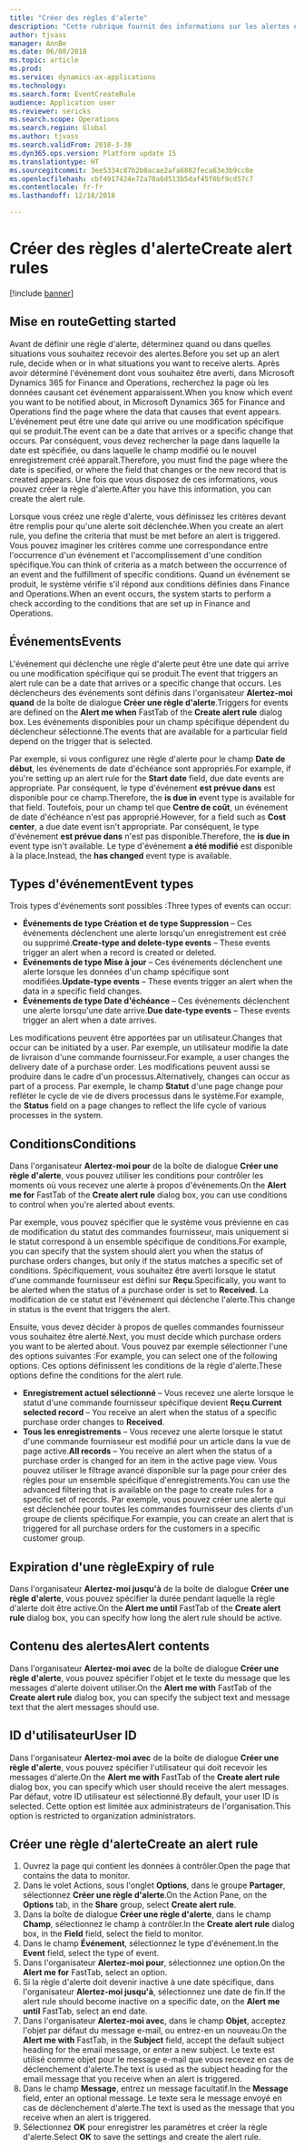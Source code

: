 ```yaml
---
title: "Créer des règles d'alerte"
description: "Cette rubrique fournit des informations sur les alertes et décrit la procédure de création d'une règle d'alerte pour être informé d'événements, par exemple une date qui arrive ou une modification spécifique qui se produit."
author: tjvass
manager: AnnBe
ms.date: 06/08/2018
ms.topic: article
ms.prod: 
ms.service: dynamics-ax-applications
ms.technology: 
ms.search.form: EventCreateRule
audience: Application user
ms.reviewer: sericks
ms.search.scope: Operations
ms.search.region: Global
ms.author: tjvass
ms.search.validFrom: 2018-3-30
ms.dyn365.ops.version: Platform update 15
ms.translationtype: HT
ms.sourcegitcommit: 3ee5334c87b2b0acae2afa6882feca63e3b9cc8e
ms.openlocfilehash: cbf4917424e72a70a6d513b5daf45f6bf9cd57c7
ms.contentlocale: fr-fr
ms.lasthandoff: 12/18/2018

---
```


# <a name="create-alert-rules"></a><span data-ttu-id="5917d-103">Créer des règles d'alerte</span><span class="sxs-lookup"><span data-stu-id="5917d-103">Create alert rules</span></span>

[!include [banner](../includes/banner.md)]

## <a name="getting-started"></a><span data-ttu-id="5917d-104">Mise en route</span><span class="sxs-lookup"><span data-stu-id="5917d-104">Getting started</span></span>

<span data-ttu-id="5917d-105">Avant de définir une règle d'alerte, déterminez quand ou dans quelles situations vous souhaitez recevoir des alertes.</span><span class="sxs-lookup"><span data-stu-id="5917d-105">Before you set up an alert rule, decide when or in what situations you want to receive alerts.</span></span> <span data-ttu-id="5917d-106">Après avoir déterminé l'événement dont vous souhaitez être averti, dans Microsoft Dynamics 365 for Finance and Operations, recherchez la page où les données causant cet événement apparaissent.</span><span class="sxs-lookup"><span data-stu-id="5917d-106">When you know which event you want to be notified about, in Microsoft Dynamics 365 for Finance and Operations find the page where the data that causes that event appears.</span></span> <span data-ttu-id="5917d-107">L'événement peut être une date qui arrive ou une modification spécifique qui se produit.</span><span class="sxs-lookup"><span data-stu-id="5917d-107">The event can be a date that arrives or a specific change that occurs.</span></span> <span data-ttu-id="5917d-108">Par conséquent, vous devez rechercher la page dans laquelle la date est spécifiée, ou dans laquelle le champ modifié ou le nouvel enregistrement créé apparaît.</span><span class="sxs-lookup"><span data-stu-id="5917d-108">Therefore, you must find the page where the date is specified, or where the field that changes or the new record that is created appears.</span></span> <span data-ttu-id="5917d-109">Une fois que vous disposez de ces informations, vous pouvez créer la règle d'alerte.</span><span class="sxs-lookup"><span data-stu-id="5917d-109">After you have this information, you can create the alert rule.</span></span>

<span data-ttu-id="5917d-110">Lorsque vous créez une règle d'alerte, vous définissez les critères devant être remplis pour qu'une alerte soit déclenchée.</span><span class="sxs-lookup"><span data-stu-id="5917d-110">When you create an alert rule, you define the criteria that must be met before an alert is triggered.</span></span> <span data-ttu-id="5917d-111">Vous pouvez imaginer les critères comme une correspondance entre l'occurrence d'un événement et l'accomplissement d'une condition spécifique.</span><span class="sxs-lookup"><span data-stu-id="5917d-111">You can think of criteria as a match between the occurrence of an event and the fulfillment of specific conditions.</span></span> <span data-ttu-id="5917d-112">Quand un événement se produit, le système vérifie s'il répond aux conditions définies dans Finance and Operations.</span><span class="sxs-lookup"><span data-stu-id="5917d-112">When an event occurs, the system starts to perform a check according to the conditions that are set up in Finance and Operations.</span></span>

## <a name="events"></a><span data-ttu-id="5917d-113">Événements</span><span class="sxs-lookup"><span data-stu-id="5917d-113">Events</span></span>

<span data-ttu-id="5917d-114">L'événement qui déclenche une règle d'alerte peut être une date qui arrive ou une modification spécifique qui se produit.</span><span class="sxs-lookup"><span data-stu-id="5917d-114">The event that triggers an alert rule can be a date that arrives or a specific change that occurs.</span></span> <span data-ttu-id="5917d-115">Les déclencheurs des événements sont définis dans l'organisateur **Alertez-moi quand** de la boîte de dialogue **Créer une règle d'alerte**.</span><span class="sxs-lookup"><span data-stu-id="5917d-115">Triggers for events are defined on the **Alert me when** FastTab of the **Create alert rule** dialog box.</span></span> <span data-ttu-id="5917d-116">Les événements disponibles pour un champ spécifique dépendent du déclencheur sélectionné.</span><span class="sxs-lookup"><span data-stu-id="5917d-116">The events that are available for a particular field depend on the trigger that is selected.</span></span>

<span data-ttu-id="5917d-117">Par exemple, si vous configurez une règle d'alerte pour le champ **Date de début**, les événements de date d'échéance sont appropriés.</span><span class="sxs-lookup"><span data-stu-id="5917d-117">For example, if you're setting up an alert rule for the **Start date** field, due date events are appropriate.</span></span> <span data-ttu-id="5917d-118">Par conséquent, le type d'événement **est prévue dans** est disponible pour ce champ.</span><span class="sxs-lookup"><span data-stu-id="5917d-118">Therefore, the **is due in** event type is available for that field.</span></span> <span data-ttu-id="5917d-119">Toutefois, pour un champ tel que **Centre de coût**, un événement de date d'échéance n'est pas approprié.</span><span class="sxs-lookup"><span data-stu-id="5917d-119">However, for a field such as **Cost center**, a due date event isn't appropriate.</span></span> <span data-ttu-id="5917d-120">Par conséquent, le type d'événement **est prévue dans** n'est pas disponible.</span><span class="sxs-lookup"><span data-stu-id="5917d-120">Therefore, the **is due in** event type isn't available.</span></span> <span data-ttu-id="5917d-121">Le type d'événement **a été modifié** est disponible à la place.</span><span class="sxs-lookup"><span data-stu-id="5917d-121">Instead, the **has changed** event type is available.</span></span>

## <a name="event-types"></a><span data-ttu-id="5917d-122">Types d'événement</span><span class="sxs-lookup"><span data-stu-id="5917d-122">Event types</span></span>

<span data-ttu-id="5917d-123">Trois types d'événements sont possibles :</span><span class="sxs-lookup"><span data-stu-id="5917d-123">Three types of events can occur:</span></span>

- <span data-ttu-id="5917d-124">**Événements de type Création et de type Suppression** – Ces événements déclenchent une alerte lorsqu'un enregistrement est créé ou supprimé.</span><span class="sxs-lookup"><span data-stu-id="5917d-124">**Create-type and delete-type events** – These events trigger an alert when a record is created or deleted.</span></span>
- <span data-ttu-id="5917d-125">**Événements de type Mise à jour** – Ces événements déclenchent une alerte lorsque les données d'un champ spécifique sont modifiées.</span><span class="sxs-lookup"><span data-stu-id="5917d-125">**Update-type events** – These events trigger an alert when the data in a specific field changes.</span></span>
- <span data-ttu-id="5917d-126">**Événements de type Date d'échéance** – Ces événements déclenchent une alerte lorsqu'une date arrive.</span><span class="sxs-lookup"><span data-stu-id="5917d-126">**Due date-type events** – These events trigger an alert when a date arrives.</span></span>
    
<span data-ttu-id="5917d-127">Les modifications peuvent être apportées par un utilisateur.</span><span class="sxs-lookup"><span data-stu-id="5917d-127">Changes that occur can be initiated by a user.</span></span> <span data-ttu-id="5917d-128">Par exemple, un utilisateur modifie la date de livraison d'une commande fournisseur.</span><span class="sxs-lookup"><span data-stu-id="5917d-128">For example, a user changes the delivery date of a purchase order.</span></span> <span data-ttu-id="5917d-129">Les modifications peuvent aussi se produire dans le cadre d'un processus.</span><span class="sxs-lookup"><span data-stu-id="5917d-129">Alternatively, changes can occur as part of a process.</span></span> <span data-ttu-id="5917d-130">Par exemple, le champ **Statut** d'une page change pour refléter le cycle de vie de divers processus dans le système.</span><span class="sxs-lookup"><span data-stu-id="5917d-130">For example, the **Status** field on a page changes to reflect the life cycle of various processes in the system.</span></span>

## <a name="conditions"></a><span data-ttu-id="5917d-131">Conditions</span><span class="sxs-lookup"><span data-stu-id="5917d-131">Conditions</span></span>

<span data-ttu-id="5917d-132">Dans l'organisateur **Alertez-moi pour** de la boîte de dialogue **Créer une règle d'alerte**, vous pouvez utiliser les conditions pour contrôler les moments où vous recevez une alerte à propos d'événements.</span><span class="sxs-lookup"><span data-stu-id="5917d-132">On the **Alert me for** FastTab of the **Create alert rule** dialog box, you can use conditions to control when you're alerted about events.</span></span>

<span data-ttu-id="5917d-133">Par exemple, vous pouvez spécifier que le système vous prévienne en cas de modification du statut des commandes fournisseur, mais uniquement si le statut correspond à un ensemble spécifique de conditions.</span><span class="sxs-lookup"><span data-stu-id="5917d-133">For example, you can specify that the system should alert you when the status of purchase orders changes, but only if the status matches a specific set of conditions.</span></span> <span data-ttu-id="5917d-134">Spécifiquement, vous souhaitez être averti lorsque le statut d'une commande fournisseur est défini sur **Reçu**.</span><span class="sxs-lookup"><span data-stu-id="5917d-134">Specifically, you want to be alerted when the status of a purchase order is set to **Received**.</span></span> <span data-ttu-id="5917d-135">La modification de ce statut est l'événement qui déclenche l'alerte.</span><span class="sxs-lookup"><span data-stu-id="5917d-135">This change in status is the event that triggers the alert.</span></span>

<span data-ttu-id="5917d-136">Ensuite, vous devez décider à propos de quelles commandes fournisseur vous souhaitez être alerté.</span><span class="sxs-lookup"><span data-stu-id="5917d-136">Next, you must decide which purchase orders you want to be alerted about.</span></span> <span data-ttu-id="5917d-137">Vous pouvez par exemple sélectionner l'une des options suivantes :</span><span class="sxs-lookup"><span data-stu-id="5917d-137">For example, you can select one of the following options.</span></span> <span data-ttu-id="5917d-138">Ces options définissent les conditions de la règle d'alerte.</span><span class="sxs-lookup"><span data-stu-id="5917d-138">These options define the conditions for the alert rule.</span></span>

- <span data-ttu-id="5917d-139">**Enregistrement actuel sélectionné** – Vous recevez une alerte lorsque le statut d'une commande fournisseur spécifique devient **Reçu**.</span><span class="sxs-lookup"><span data-stu-id="5917d-139">**Current selected record** – You receive an alert when the status of a specific purchase order changes to **Received**.</span></span>
- <span data-ttu-id="5917d-140">**Tous les enregistrements** – Vous recevez une alerte lorsque le statut d'une commande fournisseur est modifié pour un article dans la vue de page active.</span><span class="sxs-lookup"><span data-stu-id="5917d-140">**All records** – You receive an alert when the status of a purchase order is changed for an item in the active page view.</span></span> <span data-ttu-id="5917d-141">Vous pouvez utiliser le filtrage avancé disponible sur la page pour créer des règles pour un ensemble spécifique d'enregistrements.</span><span class="sxs-lookup"><span data-stu-id="5917d-141">You can use the advanced filtering that is available on the page to create rules for a specific set of records.</span></span> <span data-ttu-id="5917d-142">Par exemple, vous pouvez créer une alerte qui est déclenchée pour toutes les commandes fournisseur des clients d'un groupe de clients spécifique.</span><span class="sxs-lookup"><span data-stu-id="5917d-142">For example, you can create an alert that is triggered for all purchase orders for the customers in a specific customer group.</span></span>
    
## <a name="expiry-of-rule"></a><span data-ttu-id="5917d-143">Expiration d'une règle</span><span class="sxs-lookup"><span data-stu-id="5917d-143">Expiry of rule</span></span>

<span data-ttu-id="5917d-144">Dans l'organisateur **Alertez-moi jusqu'à** de la boîte de dialogue **Créer une règle d'alerte**, vous pouvez spécifier la durée pendant laquelle la règle d'alerte doit être active.</span><span class="sxs-lookup"><span data-stu-id="5917d-144">On the **Alert me until** FastTab of the **Create alert rule** dialog box, you can specify how long the alert rule should be active.</span></span>

## <a name="alert-contents"></a><span data-ttu-id="5917d-145">Contenu des alertes</span><span class="sxs-lookup"><span data-stu-id="5917d-145">Alert contents</span></span>

<span data-ttu-id="5917d-146">Dans l'organisateur **Alertez-moi avec** de la boîte de dialogue **Créer une règle d'alerte**, vous pouvez spécifier l'objet et le texte du message que les messages d'alerte doivent utiliser.</span><span class="sxs-lookup"><span data-stu-id="5917d-146">On the **Alert me with** FastTab of the **Create alert rule** dialog box, you can specify the subject text and message text that the alert messages should use.</span></span>

## <a name="user-id"></a><span data-ttu-id="5917d-147">ID d'utilisateur</span><span class="sxs-lookup"><span data-stu-id="5917d-147">User ID</span></span>

<span data-ttu-id="5917d-148">Dans l'organisateur **Alertez-moi avec** de la boîte de dialogue **Créer une règle d'alerte**, vous pouvez spécifier l'utilisateur qui doit recevoir les messages d'alerte.</span><span class="sxs-lookup"><span data-stu-id="5917d-148">On the **Alert me with** FastTab of the **Create alert rule** dialog box, you can specify which user should receive the alert messages.</span></span> <span data-ttu-id="5917d-149">Par défaut, votre ID utilisateur est sélectionné.</span><span class="sxs-lookup"><span data-stu-id="5917d-149">By default, your user ID is selected.</span></span> <span data-ttu-id="5917d-150">Cette option est limitée aux administrateurs de l'organisation.</span><span class="sxs-lookup"><span data-stu-id="5917d-150">This option is restricted to organization administrators.</span></span>

## <a name="create-an-alert-rule"></a><span data-ttu-id="5917d-151">Créer une règle d'alerte</span><span class="sxs-lookup"><span data-stu-id="5917d-151">Create an alert rule</span></span>

1. <span data-ttu-id="5917d-152">Ouvrez la page qui contient les données à contrôler.</span><span class="sxs-lookup"><span data-stu-id="5917d-152">Open the page that contains the data to monitor.</span></span>
2. <span data-ttu-id="5917d-153">Dans le volet Actions, sous l'onglet **Options**, dans le groupe **Partager**, sélectionnez **Créer une règle d'alerte**.</span><span class="sxs-lookup"><span data-stu-id="5917d-153">On the Action Pane, on the **Options** tab, in the **Share** group, select **Create alert rule**.</span></span>
3. <span data-ttu-id="5917d-154">Dans la boîte de dialogue **Créer une règle d'alerte**, dans le champ **Champ**, sélectionnez le champ à contrôler.</span><span class="sxs-lookup"><span data-stu-id="5917d-154">In the **Create alert rule** dialog box, in the **Field** field, select the field to monitor.</span></span>
4. <span data-ttu-id="5917d-155">Dans le champ **Événement**, sélectionnez le type d'événement.</span><span class="sxs-lookup"><span data-stu-id="5917d-155">In the **Event** field, select the type of event.</span></span>
5. <span data-ttu-id="5917d-156">Dans l'organisateur **Alertez-moi pour**, sélectionnez une option.</span><span class="sxs-lookup"><span data-stu-id="5917d-156">On the **Alert me for** FastTab, select an option.</span></span>
6. <span data-ttu-id="5917d-157">Si la règle d'alerte doit devenir inactive à une date spécifique, dans l'organisateur **Alertez-moi jusqu'à**, sélectionnez une date de fin.</span><span class="sxs-lookup"><span data-stu-id="5917d-157">If the alert rule should become inactive on a specific date, on the **Alert me until** FastTab, select an end date.</span></span>
7. <span data-ttu-id="5917d-158">Dans l'organisateur **Alertez-moi avec**, dans le champ **Objet**, acceptez l'objet par défaut du message e-mail, ou entrez-en un nouveau.</span><span class="sxs-lookup"><span data-stu-id="5917d-158">On the **Alert me with** FastTab, in the **Subject** field, accept the default subject heading for the email message, or enter a new subject.</span></span> <span data-ttu-id="5917d-159">Le texte est utilisé comme objet pour le message e-mail que vous recevez en cas de déclenchement d'alerte.</span><span class="sxs-lookup"><span data-stu-id="5917d-159">The text is used as the subject heading for the email message that you receive when an alert is triggered.</span></span>
8. <span data-ttu-id="5917d-160">Dans le champ **Message**, entrez un message facultatif.</span><span class="sxs-lookup"><span data-stu-id="5917d-160">In the **Message** field, enter an optional message.</span></span> <span data-ttu-id="5917d-161">Le texte sera le message envoyé en cas de déclenchement d'alerte.</span><span class="sxs-lookup"><span data-stu-id="5917d-161">The text is used as the message that you receive when an alert is triggered.</span></span>
9. <span data-ttu-id="5917d-162">Sélectionnez **OK** pour enregistrer les paramètres et créer la règle d'alerte.</span><span class="sxs-lookup"><span data-stu-id="5917d-162">Select **OK** to save the settings and create the alert rule.</span></span>

